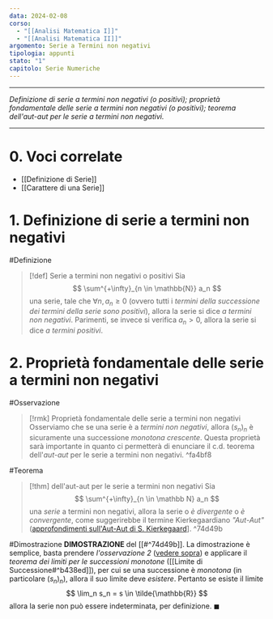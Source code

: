```yaml
---
data: 2024-02-08
corso:
  - "[[Analisi Matematica I]]"
  - "[[Analisi Matematica II]]"
argomento: Serie a Termini non negativi
tipologia: appunti
stato: "1"
capitolo: Serie Numeriche
---
```

- - -
*Definizione di serie a termini non negativi (o positivi); proprietà fondamentale delle serie a termini non negativi (o positivi); teorema dell'aut-aut per le serie a termini non negativi.*
- - -
# 0. Voci correlate
- [[Definizione di Serie]]
- [[Carattere di una Serie]]
# 1. Definizione di serie a termini non negativi
#Definizione 
> [!def] Serie a termini non negativi o positivi
> Sia
> $$
> \sum^{+\infty}_{n \in \mathbb{N}} a_n
> $$
> una serie, tale che $\forall n, a_n \geq 0$ (ovvero tutti i *termini della successione dei termini della serie sono positivi*), allora la serie si dice *a termini non negativi*. Parimenti, se invece si verifica $a_n > 0$, allora la serie si dice *a termini positivi*.

# 2. Proprietà fondamentale delle serie a termini non negativi
#Osservazione 
> [!rmk] Proprietà fondamentale delle serie a termini non negativi
> Osserviamo che se una serie è a *termini non negativi*, allora $(s_n)_n$ è sicuramente una successione *monotona crescente*. Questa proprietà sarà importante in quanto ci permetterà di enunciare il c.d. teorema dell'*aut-aut* per le serie a termini non negativi.
^fa4bf8

#Teorema 
> [!thm] dell'aut-aut per le serie a termini non negativi
> Sia 
> $$
> \sum^{+\infty}_{n \in \mathbb N} a_n
> $$
> una *serie* a termini non negativi, allora la serie o *è divergente* o *è convergente*, come suggerirebbe il termine Kierkegaardiano *"Aut-Aut"* ([approfondimenti sull'Aut-Aut di S. Kierkegaard](https://it.wikipedia.org/wiki/Aut-Aut_(Kierkegaard))].
^74d49b

#Dimostrazione 
**DIMOSTRAZIONE** del [[#^74d49b]].
La dimostrazione è semplice, basta prendere *l'osservazione 2* ([vedere sopra](#^fa4bf8)) e applicare il *teorema dei limiti per le successioni monotone* ([[Limite di Successione#^b438ed]]), per cui se una successione è *monotona* (in particolare $(s_n)_n$), allora il suo limite deve *esistere*.
Pertanto se esiste il limite
$$
\lim_n s_n = s \in \tilde{\mathbb{R}}
$$
allora la serie non può essere indeterminata, per definizione. $\blacksquare$